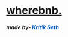 <a href="https://wherebnb.herokuapp.com/" target="_blank"><h1 style="color:#0056B3">wherebnb.</h1></a>
<h5>made by- <a style="color:#0056B3">Kritik Seth</h5>
